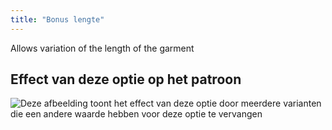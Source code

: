 ```yaml
---
title: "Bonus lengte"
---
```


Allows variation of the length of the garment

## Effect van deze optie op het patroon

![Deze afbeelding toont het effect van deze optie door meerdere varianten die een andere waarde hebben voor deze optie te vervangen](tiberius_lengthbonus_sample.svg "Effect van deze optie op het patroon")
